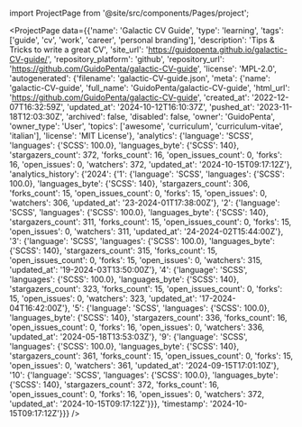
import ProjectPage from '@site/src/components/Pages/project';

<ProjectPage
    data={{'name': 'Galactic CV Guide', 'type': 'learning', 'tags': ['guide', 'cv', 'work', 'career', 'personal branding'], 'description': 'Tips & Tricks to write a great CV', 'site_url': 'https://guidopenta.github.io/galactic-CV-guide/', 'repository_platform': 'github', 'repository_url': 'https://github.com/GuidoPenta/galactic-CV-guide', 'license': 'MPL-2.0', 'autogenerated': {'filename': 'galactic-CV-guide.json', 'meta': {'name': 'galactic-CV-guide', 'full_name': 'GuidoPenta/galactic-CV-guide', 'html_url': 'https://github.com/GuidoPenta/galactic-CV-guide', 'created_at': '2022-12-07T16:32:59Z', 'updated_at': '2024-10-12T16:10:37Z', 'pushed_at': '2023-11-18T12:03:30Z', 'archived': false, 'disabled': false, 'owner': 'GuidoPenta', 'owner_type': 'User', 'topics': ['awesome', 'curriculum', 'curriculum-vitae', 'italian'], 'license': 'MIT License'}, 'analytics': {'language': 'SCSS', 'languages': {'SCSS': 100.0}, 'languages_byte': {'SCSS': 140}, 'stargazers_count': 372, 'forks_count': 16, 'open_issues_count': 0, 'forks': 16, 'open_issues': 0, 'watchers': 372, 'updated_at': '2024-10-15T09:17:12Z'}, 'analytics_history': {'2024': {'1': {'language': 'SCSS', 'languages': {'SCSS': 100.0}, 'languages_byte': {'SCSS': 140}, 'stargazers_count': 306, 'forks_count': 15, 'open_issues_count': 0, 'forks': 15, 'open_issues': 0, 'watchers': 306, 'updated_at': '23-2024-01T17:38:00Z'}, '2': {'language': 'SCSS', 'languages': {'SCSS': 100.0}, 'languages_byte': {'SCSS': 140}, 'stargazers_count': 311, 'forks_count': 15, 'open_issues_count': 0, 'forks': 15, 'open_issues': 0, 'watchers': 311, 'updated_at': '24-2024-02T15:44:00Z'}, '3': {'language': 'SCSS', 'languages': {'SCSS': 100.0}, 'languages_byte': {'SCSS': 140}, 'stargazers_count': 315, 'forks_count': 15, 'open_issues_count': 0, 'forks': 15, 'open_issues': 0, 'watchers': 315, 'updated_at': '19-2024-03T13:50:00Z'}, '4': {'language': 'SCSS', 'languages': {'SCSS': 100.0}, 'languages_byte': {'SCSS': 140}, 'stargazers_count': 323, 'forks_count': 15, 'open_issues_count': 0, 'forks': 15, 'open_issues': 0, 'watchers': 323, 'updated_at': '17-2024-04T16:42:00Z'}, '5': {'language': 'SCSS', 'languages': {'SCSS': 100.0}, 'languages_byte': {'SCSS': 140}, 'stargazers_count': 336, 'forks_count': 16, 'open_issues_count': 0, 'forks': 16, 'open_issues': 0, 'watchers': 336, 'updated_at': '2024-05-18T13:53:03Z'}, '9': {'language': 'SCSS', 'languages': {'SCSS': 100.0}, 'languages_byte': {'SCSS': 140}, 'stargazers_count': 361, 'forks_count': 15, 'open_issues_count': 0, 'forks': 15, 'open_issues': 0, 'watchers': 361, 'updated_at': '2024-09-15T17:01:10Z'}, '10': {'language': 'SCSS', 'languages': {'SCSS': 100.0}, 'languages_byte': {'SCSS': 140}, 'stargazers_count': 372, 'forks_count': 16, 'open_issues_count': 0, 'forks': 16, 'open_issues': 0, 'watchers': 372, 'updated_at': '2024-10-15T09:17:12Z'}}}, 'timestamp': '2024-10-15T09:17:12Z'}}}
/>
